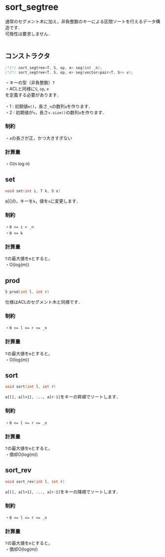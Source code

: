 # sort_segtree
通常のセグメント木に加え，非負整数のキーによる区間ソートを行えるデータ構造です．  
可換性は要求しません．  
<br>
## コンストラクタ
```cpp
/*1*/ sort_segtree<T, S, op, e> seg(int _n);
/*2*/ sort_segtree<T, S, op, e> seg(vector<pair<T, S>> v);
```
・キーの型（非負整数）`T`  
・ACLと同様に`S`, `op`, `e`  
を定義する必要があります．  
<br>
・1 : 初期値`e()`，長さ`_n`の数列`a`を作ります．  
・2 : 初期値が`v`，長さ`v.size()`の数列`a`を作ります．  
### 制約
・`a`の長さが正，かつ大きすぎない  
### 計算量
・O(n log n)
<br>
## set
```cpp
void set(int i, T k, S x)
```
a[i]の，キーを`k`，値を`x`に変更します．
### 制約
・`0 <= i < _n`  
・`0 <= k`  
### 計算量
`T`の最大値を`m`とすると，  
・O(log(m))
<br>
## prod
```cpp
S prod(int l, int r)
```
仕様はACLのセグメント木と同様です．
### 制約
・`0 <= l <= r <= _n`
### 計算量
`T`の最大値を`m`とすると，  
・O(log(m))
<br>
## sort
```cpp
void sort(int l, int r)
```
`a[l], a[l+1], ..., a[r-1]`をキーの昇順でソートします．
### 制約
・`0 <= l <= r <= _n`
### 計算量
`T`の最大値を`m`とすると，  
・償却O(log(m))
<br>
## sort_rev
```cpp
void sort_rev(int l, int r)
```
`a[l], a[l+1], ..., a[r-1]`をキーの降順でソートします．
### 制約
・`0 <= l <= r <= _n`
### 計算量
`T`の最大値を`m`とすると，  
・償却O(log(m))  
